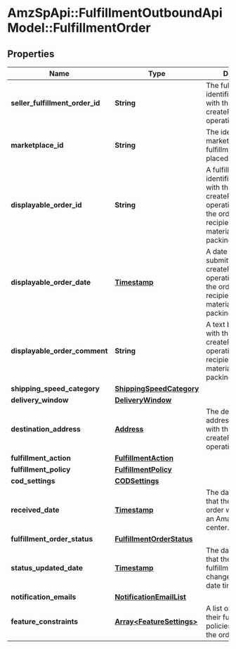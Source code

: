 # AmzSpApi::FulfillmentOutboundApiModel::FulfillmentOrder

## Properties
Name | Type | Description | Notes
------------ | ------------- | ------------- | -------------
**seller_fulfillment_order_id** | **String** | The fulfillment order identifier submitted with the createFulfillmentOrder operation. | 
**marketplace_id** | **String** | The identifier for the marketplace the fulfillment order is placed against. | 
**displayable_order_id** | **String** | A fulfillment order identifier submitted with the createFulfillmentOrder operation. Displays as the order identifier in recipient-facing materials such as the packing slip. | 
**displayable_order_date** | [**Timestamp**](Timestamp.md) | A date and time submitted with the createFulfillmentOrder operation. Displays as the order date in recipient-facing materials such as the packing slip. | 
**displayable_order_comment** | **String** | A text block submitted with the createFulfillmentOrder operation. Displays in recipient-facing materials such as the packing slip. | 
**shipping_speed_category** | [**ShippingSpeedCategory**](ShippingSpeedCategory.md) |  | 
**delivery_window** | [**DeliveryWindow**](DeliveryWindow.md) |  | [optional] 
**destination_address** | [**Address**](Address.md) | The destination address submitted with the createFulfillmentOrder operation. | 
**fulfillment_action** | [**FulfillmentAction**](FulfillmentAction.md) |  | [optional] 
**fulfillment_policy** | [**FulfillmentPolicy**](FulfillmentPolicy.md) |  | [optional] 
**cod_settings** | [**CODSettings**](CODSettings.md) |  | [optional] 
**received_date** | [**Timestamp**](Timestamp.md) | The date and time that the fulfillment order was received by an Amazon fulfillment center. | 
**fulfillment_order_status** | [**FulfillmentOrderStatus**](FulfillmentOrderStatus.md) |  | 
**status_updated_date** | [**Timestamp**](Timestamp.md) | The date and time that the status of the fulfillment order last changed, in ISO 8601 date time format. | 
**notification_emails** | [**NotificationEmailList**](NotificationEmailList.md) |  | [optional] 
**feature_constraints** | [**Array&lt;FeatureSettings&gt;**](FeatureSettings.md) | A list of features and their fulfillment policies to apply to the order. | [optional] 


